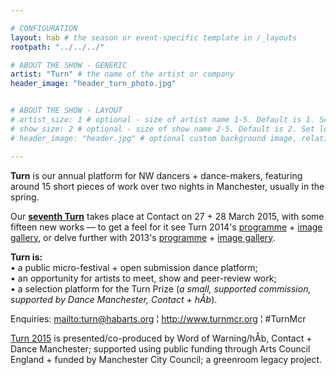 ```yaml
---

# CONFIGURATION
layout: hab # the season or event-specific template in /_layouts
rootpath: "../../../"

# ABOUT THE SHOW - GENERIC
artist: "Turn" # the name of the artist or company
header_image: "header_turn_photo.jpg"   


# ABOUT THE SHOW - LAYOUT
# artist_size: 1 # optional - size of artist name 1-5. Default is 1. Set longer names to lower values
# show_size: 2 # optional - size of show name 2-5. Default is 2. Set longer names to lower values
# header_image: "header.jpg" # optional custom background image, relative to current page

---
```

**Turn** is our annual platform for NW dancers + dance-makers, featuring around 15 short pieces of work over two nights in Manchester, usually in the spring.       
       
Our [**seventh Turn**](/current/2015-turn) takes place at Contact on 27 + 28 March 2015, with some fifteen new works — to get a feel for it see Turn 2014's [programme](/archive/2014-turn) + [image gallery](/galleries/2014-turn), or delve further with 2013's [programme](/archive/2013-turn) + [image gallery](/galleries/2013-turn).       
       
**Turn is:**        
• a public micro-festival + open submission dance platform;        
• an opportunity for artists to meet, show and peer-review work;        
• a selection platform for the Turn Prize (*a small, supported commission, supported by Dance Manchester, Contact + hÅb*).         
        
Enquiries: <mailto:turn@habarts.org> ¦ <http://www.turnmcr.org> ¦ #TurnMcr        
        
[Turn 2015](/current/2015-turn) is presented/co-produced by Word of Warning/hÅb, Contact + Dance Manchester; supported using public funding through Arts Council England + funded by Manchester City Council; a greenroom legacy project.
